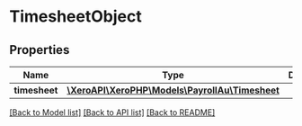 # TimesheetObject

## Properties

 Name          | Type                                                            | Description | Notes      
---------------|-----------------------------------------------------------------|-------------|------------
 **timesheet** | [**\XeroAPI\XeroPHP\Models\PayrollAu\Timesheet**](Timesheet.md) |             | [optional] 

[[Back to Model list]](../README.md#documentation-for-models) [[Back to API list]](../README.md#documentation-for-api-endpoints) [[Back to README]](../README.md)



